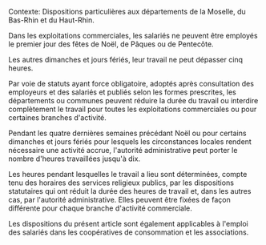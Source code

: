 Contexte: Dispositions particulières aux départements de la Moselle, du Bas-Rhin et du Haut-Rhin.

Dans les exploitations commerciales, les salariés ne peuvent être employés le premier jour des fêtes de Noël, de Pâques ou de Pentecôte.

Les autres dimanches et jours fériés, leur travail ne peut dépasser cinq heures.

Par voie de statuts ayant force obligatoire, adoptés après consultation des employeurs et des salariés et publiés selon les formes prescrites, les départements ou communes peuvent réduire la durée du travail ou interdire complètement le travail pour toutes les exploitations commerciales ou pour certaines branches d'activité.

Pendant les quatre dernières semaines précédant Noël ou pour certains dimanches et jours fériés pour lesquels les circonstances locales rendent nécessaire une activité accrue, l'autorité administrative peut porter le nombre d'heures travaillées jusqu'à dix.

Les heures pendant lesquelles le travail a lieu sont déterminées, compte tenu des horaires des services religieux publics, par les dispositions statutaires qui ont réduit la durée des heures de travail et, dans les autres cas, par l'autorité administrative. Elles peuvent être fixées de façon différente pour chaque branche d'activité commerciale.

Les dispositions du présent article sont également applicables à l'emploi des salariés dans les coopératives de consommation et les associations.